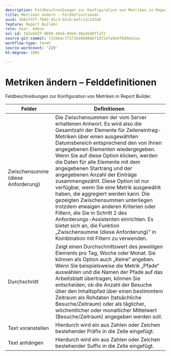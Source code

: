 ```yaml
---
description: Feldbeschreibungen zur Konfiguration von Metriken in Report Builder.
title: Metriken ändern – Felddefinitionen
uuid: 5b82f4f7-f9d2-41c3-b5cb-eefcc2c1d3a6
feature: Report Builder
role: User, Admin
exl-id: 3d2ebd3f-9090-4de6-8da9-50a2640ffaf2
source-git-commit: 7226b4c77371b486006671d72efa9e0f0d9eb1ea
workflow-type: tm+mt
source-wordcount: '229'
ht-degree: 100%

---
```


# Metriken ändern – Felddefinitionen

Feldbeschreibungen zur Konfiguration von Metriken in Report Builder.

| Felder | Definitionen |
|--- |--- |
| Zwischensumme (diese Anforderung) | Die Zwischensummen der vom Server erhaltenen Antwort. Es wird also die Gesamtzahl der Elemente für Zeileneintrag-Metriken über einen ausgewählten Datumsbereich entsprechend den von Ihnen angegebenen Elementen wiedergegeben. Wenn Sie auf diese Option klicken, werden die Daten für alle Elemente mit dem angegebenen Startrang und der angegebenen Anzahl der Einträge zusammengezählt.  Diese Option ist nur verfügbar, wenn Sie eine Metrik ausgewählt haben, die aggregiert werden kann. Die gezeigten Zwischensummen unterliegen trotzdem etwaigen anderen Kriterien oder Filtern, die Sie in Schritt 2 des Anforderungs-Assistenten einrichten. Es bietet sich an, die Funktion „Zwischensumme (diese Anforderung)“ in Kombination mit Filtern zu verwenden. |
| Durchschnitt | Zeigt einen Durchschnittswert des jeweiligen Elements pro Tag, Woche oder Monat. Sie können als Option auch „Keine“ angeben.  Wenn Sie beispielsweise die Metrik „Pfade“ auswählen und die Namen der Pfade auf das Arbeitsblatt übertragen, können Sie entscheiden, ob die Anzahl der Besuche über den Inhaltspfad über einen bestimmtem Zeitraum als Rohdaten (tatsächliche Besuche/Zeitraum) oder als täglicher, wöchentlicher oder monatlicher Mittelwert (Besuche/Zeitraum) angegeben werden soll. |
| Text voranstellen | Hierdurch wird ein aus Zahlen oder Zeichen bestehender Präfix in die Zelle eingefügt. |
| Text anhängen | Hierdurch wird ein aus Zahlen oder Zeichen bestehender Suffix in die Zelle eingefügt. |
